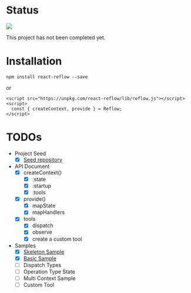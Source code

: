 # Status

<img src="https://travis-ci.org/iamssen/react-reflow.svg?branch=master"/>

This project has not been completed yet.

# Installation

```
npm install react-reflow --save
```

or

```
<script src="https://unpkg.com/react-reflow/lib/reflow.js"></script>
<script>
  const { createContext, provide } = Reflow;
</script>
```

# TODOs

- Project Seed
  - [x] [Seed repository](https://github.com/iamssen/react-reflow-seed)

- API Document
  - [x] createContext()
    - [x] :state
    - [x] :startup
    - [x] :tools
  - [x] provide()
    - [x] mapState
    - [x] mapHandlers
  - [x] tools
    - [x] dispatch
    - [x] observe
    - [x] create a custom tool

- Samples
  - [x] [Skeleton Sample](http://www.webpackbin.com/4kY1GhwwM)
  - [x] [Basic Sample](http://www.webpackbin.com/Vk9P0qDwM)
  - [ ] Dispatch Types
  - [ ] Operation Type State
  - [ ] Multi Context Sample
  - [ ] Custom Tool
